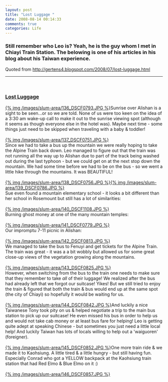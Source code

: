 ```yaml
---
layout: post
title: "Lost Luggage "
date: 2008-08-14 00:14:33
comments: true
categories: Life
---
```

<h3 class="post-title entry-title">Still remember who Leo is? Yeah, he is the guy whom I met in Chiayi Train Station. The belowing is one of his articles in his blog about his Taiwan experience.</h3><p class="post-title entry-title">Quoted from <a href="http://gertens4.blogspot.com/2008/07/lost-luggage.html">http://gertens4.blogspot.com/2008/07/lost-luggage.html</a></p><p class="post-title entry-title"><hr /></p><p>&nbsp;</p><h3 class="post-title entry-title"><a href="http://gertens4.blogspot.com/2008/07/lost-luggage.html">Lost Luggage</a> </h3><div class="post-header-line-1"></div><div class="post-body entry-content"><a onblur="function anonymous(){function anonymous(){try {parent.deselectBloggerImageGracefully();} catch(e) {}}}" href="http://3.bp.blogspot.com/_G9_VVVSQbf0/SJlo8ldtoVI/AAAAAAAAA-4/ZHFn-COYytw/s1600-h/DSCF0793.JPG">{% img /images/slum-area/136_DSCF0793.JPG %}</a>Sunrise over Alishan is a sight to be seen...or so we are told. None of us were too keen on the idea of a 3:30 am wake-up call to make it out to the sunrise viewing spot (although it seems as though everyone else in the hotel was). Maybe next time - some things just need to be skipped when traveling with a baby &amp; toddler!<br /><br /><a onblur="function anonymous(){function anonymous(){try {parent.deselectBloggerImageGracefully();} catch(e) {}}}" href="http://2.bp.blogspot.com/_G9_VVVSQbf0/SJloe5w_FzI/AAAAAAAAA-o/KUoQ3XzEfO0/s1600-h/DSCF0751.JPG">{% img /images/slum-area/137_DSCF0751.JPG %}</a><br />Since we had to take a bus up the mountain we were really hoping to take the Alpine Train back down. Leo managed to figure out that the train was not running all the way up to Alishan due to part of the track being washed out during the last typhoon - but we could get on at the next stop down the mountain. We had some time before we had to be on the bus - so we went a little hike through the mountains. It was BEAUTIFUL!<br /><br /><a onblur="function anonymous(){function anonymous(){try {parent.deselectBloggerImageGracefully();} catch(e) {}}}" href="http://3.bp.blogspot.com/_G9_VVVSQbf0/SJlonzVQxTI/AAAAAAAAA-w/Jxo00YeL-vs/s1600-h/DSCF0756.JPG">{% img /images/slum-area/138_DSCF0756.JPG %}</a><a onblur="function anonymous(){function anonymous(){try {parent.deselectBloggerImageGracefully();} catch(e) {}}}" href="http://3.bp.blogspot.com/_G9_VVVSQbf0/SJlr3jr5dcI/AAAAAAAAA_4/G6T2nUmor3g/s1600-h/DSCF0786.JPG">{% img /images/slum-area/139_DSCF0786.JPG %}</a><br />Sue even found a mountain elementary school - it looks a bit different than her school in Rosemount but still has a lot of similarities:<br /><br /><a onblur="function anonymous(){function anonymous(){try {parent.deselectBloggerImageGracefully();} catch(e) {}}}" href="http://3.bp.blogspot.com/_G9_VVVSQbf0/SJlqMDXDZfI/AAAAAAAAA_Y/870cRUFXQ88/s1600-h/DSCF1108.JPG">{% img /images/slum-area/140_DSCF1108.JPG %}</a><br />Burning ghost money at one of the many mountain temples:<br /><br /><a onblur="function anonymous(){function anonymous(){try {parent.deselectBloggerImageGracefully();} catch(e) {}}}" href="http://2.bp.blogspot.com/_G9_VVVSQbf0/SJlq2C1q2mI/AAAAAAAAA_g/GfrlQcd8i5s/s1600-h/DSCF0779.JPG">{% img /images/slum-area/141_DSCF0779.JPG %}</a><br />Our impromptu 7-11 picnic in Alishan:<br /><br /><a onblur="function anonymous(){function anonymous(){try {parent.deselectBloggerImageGracefully();} catch(e) {}}}" href="http://1.bp.blogspot.com/_G9_VVVSQbf0/SJlpLDJNH7I/AAAAAAAAA_A/Ugm4LWxU0oU/s1600-h/DSCF0813.JPG">{% img /images/slum-area/142_DSCF0813.JPG %}</a><br />We managed to take the bus to Fenuyi and get tickets for the Alpine Train. The train was great - it was a a bit wobbly but allowed us for some great close-up views of the vegetation growing along the mountains.<br /><br /><a onblur="function anonymous(){function anonymous(){try {parent.deselectBloggerImageGracefully();} catch(e) {}}}" href="http://2.bp.blogspot.com/_G9_VVVSQbf0/SJlrKabNEAI/AAAAAAAAA_o/zJsrKBajyZY/s1600-h/DSCF0825.JPG">{% img /images/slum-area/143_DSCF0825.JPG %}</a><br />However, when switching from the bus to the train one needs to make sure that they remember to take <span style="FONT-STYLE: italic">all</span> of their luggage! We realized after the bus had already left that we forgot our suitcase! Yikes! But we still tried to enjoy the train &amp; figured that both the train &amp; bus would end up at the same spot (the city of Chiayi) so hopefully it would be waiting for us.<br /><br /><a onblur="function anonymous(){function anonymous(){try {parent.deselectBloggerImageGracefully();} catch(e) {}}}" href="http://2.bp.blogspot.com/_G9_VVVSQbf0/SJlrbk68zDI/AAAAAAAAA_w/qjLQH45J0pk/s1600-h/DSCF0842.JPG">{% img /images/slum-area/144_DSCF0842.JPG %}</a>And luckily a nice Taiwanese Tony took pity on us &amp; helped negotiate a trip to the main bus station to pick up our suitcase! He even missed his bus in order to help us and would not take cab money or at least bus fare for helping! Leo is getting quite adept at speaking Chinese - but sometimes you just need a little local help! And luckily Taiwan has lots of locals willing to help out a 'waiguoren' (foreigner).<br /><br /><a onblur="function anonymous(){function anonymous(){try {parent.deselectBloggerImageGracefully();} catch(e) {}}}" href="http://2.bp.blogspot.com/_G9_VVVSQbf0/SJlpjH8Sy-I/AAAAAAAAA_I/I3OBJh1zDu4/s1600-h/DSCF0852.JPG">{% img /images/slum-area/145_DSCF0852.JPG %}</a>One more train ride &amp; we made it to Kaohsiung. A little tired &amp; a little hungry - but still having fun. Especially Conrad who got a YELLOW backpack at the Kaohsiung train station that had Red Elmo &amp; Blue Elmo on it :)<br /><br /><a onblur="function anonymous(){function anonymous(){try {parent.deselectBloggerImageGracefully();} catch(e) {}}}" href="http://1.bp.blogspot.com/_G9_VVVSQbf0/SJlpvwOOC_I/AAAAAAAAA_Q/EB6T0gJN3Qw/s1600-h/DSCF0857.JPG">{% img /images/slum-area/146_DSCF0857.JPG %}</a> </div>
